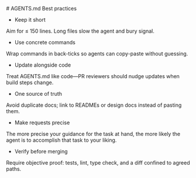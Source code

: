 \# AGENTS.md Best practices



* Keep it short

Aim for ≤ 150 lines. Long files slow the agent and bury signal.



* Use concrete commands

Wrap commands in back-ticks so agents can copy-paste without guessing.



* Update alongside code

Treat AGENTS.md like code—PR reviewers should nudge updates when build steps change.



* One source of truth

Avoid duplicate docs; link to READMEs or design docs instead of pasting them.



* Make requests precise

The more precise your guidance for the task at hand, the more likely the agent is to accomplish that task to your liking.



* Verify before merging

Require objective proof: tests, lint, type check, and a diff confined to agreed paths.

